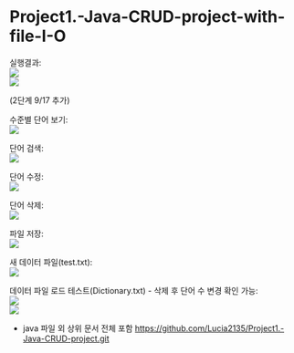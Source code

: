 # Project1.-Java-CRUD-project-with-file-I-O

실행결과:     
<img src="1.png"></img><br/>
<img src="2.png"></img><br/>

(2단계 9/17 추가)

수준별 단어 보기:   
<img src="Screen Shot 2022-09-17 at 9.45.44 PM.png"></img><br/>

단어 검색:   
<img src="Screen Shot 2022-09-17 at 9.48.56 PM.png"></img><br/>

단어 수정:   
<img src="Screen Shot 2022-09-17 at 9.49.13 PM.png"></img><br/>

단어 삭제:   
<img src="Screen Shot 2022-09-17 at 9.49.38 PM.png"></img><br/>

파일 저장:   
<img src="Screen Shot 2022-09-17 at 9.50.10 PM.png"></img><br/>

새 데이터 파일(test.txt):   
<img src="test.png"></img><br/>

데이터 파일 로드 테스트(Dictionary.txt) - 삭제 후 단어 수 변경 확인 가능:   
<img src="r1.png"></img><br/>
<img src="r2.png"></img><br/>

+ java 파일 외 상위 문서 전체 포함
<https://github.com/Lucia2135/Project1.-Java-CRUD-project.git>
